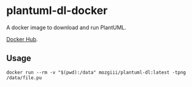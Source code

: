 # plantuml-dl-docker

A docker image to download and run PlantUML.

[Docker Hub](https://hub.docker.com/repository/docker/mozgiii/plantuml-dl).

## Usage

```shell
docker run --rm -v "$(pwd):/data" mozgiii/plantuml-dl:latest -tpng /data/file.pu
```
